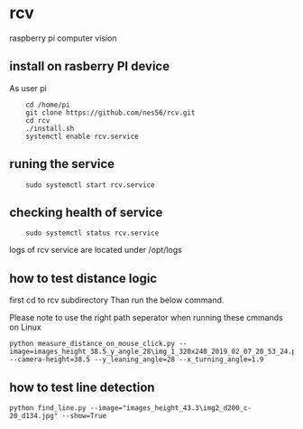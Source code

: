 # rcv
raspberry pi computer vision

## install on rasberry PI device

As user pi

```
    cd /home/pi
    git clone https://github.com/nes56/rcv.git
    cd rcv
    ./install.sh
    systemctl enable rcv.service
```

## runing the service

```
    sudo systemctl start rcv.service
```

## checking health of service

```
    sudo systemctl status rcv.service
```
logs of rcv service are located under /opt/logs


## how to test distance logic

first cd to rcv subdirectory
Than run the below command.

Please note to use the right path seperator when running these cmmands on Linux 

```
python measure_distance_on_mouse_click.py --image=images_height_38.5_y_angle_28\img_1_320x240_2019_02_07_20_53_24.png --camera-height=38.5 --y_leaning_angle=28 --x_turning_angle=1.9
```
## how to test line detection
```
python find_line.py --image="images_height_43.3\img2_d200_c-20_d134.jpg" --show=True
```

